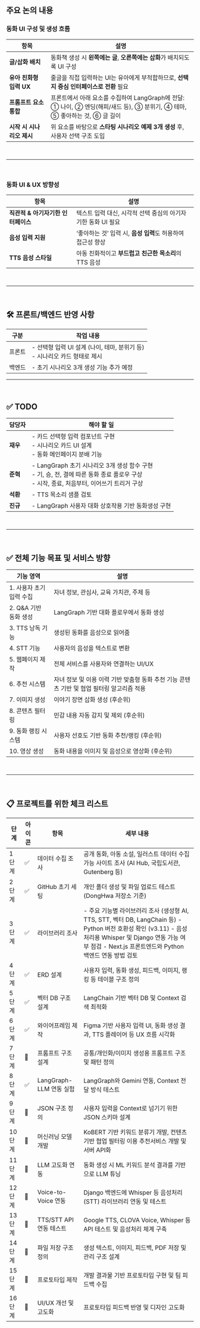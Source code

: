 
<br>

## 주요 논의 내용

### 동화 UI 구성 및 생성 흐름
| 항목               | 설명                                                                                       |
| ---------------- | ---------------------------------------------------------------------------------------- |
| **글/삽화 배치**      | 동화책 생성 시 **왼쪽에는 글**, **오른쪽에는 삽화**가 배치되도록 UI 구성                                           |
| **유아 친화형 입력 UX** | 줄글을 직접 입력하는 UI는 유아에게 부적합하므로, **선택지 중심 인터페이스로 전환** 필요                                     |
| **프롬프트 요소 통합**   | 프론트에서 아래 요소를 수집하여 LangGraph에 전달: <br> ① 나이, ② 엔딩(해피/새드 등), ③ 분위기, ④ 테마, ⑤ 좋아하는 것, ⑥ 글 길이 |
| **시작 시 시나리오 제시** | 위 요소를 바탕으로 **스타팅 시나리오 예제 3개 생성** 후, 사용자 선택 구조 도입                                         |

<br>

---

<br>

### 동화 UI & UX 방향성

| 항목                    | 설명                                    |
| --------------------- | ------------------------------------- |
| **직관적 & 아기자기한 인터페이스** | 텍스트 입력 대신, 시각적 선택 중심의 아기자기한 동화 UI 필요  |
| **음성 입력 지원**          | ‘좋아하는 것’ 입력 시, **음성 입력**도 허용하여 접근성 향상 |
| **TTS 음성 스타일**        | 아동 친화적이고 **부드럽고 친근한 목소리**의 TTS 음성     |

<br>

---

<br>


## 🛠️ 프론트/백엔드 반영 사항

| 구분   | 작업 내용                                                                     |
| ------ | ----------------------------------------------------------------------------- |
| 프론트 | - 선택형 입력 UI 설계 (나이, 테마, 분위기 등) <br>- 시나리오 카드 형태로 제시 |
| 백엔드 | - 초기 시나리오 3개 생성 기능 추가 예정                                       |

---


<br>


## ✅ TODO

| 담당자    | 해야 할 일                                                                                          |
| ------ | ----------------------------------------------------------------------------------------------- |
| **재우** | - 카드 선택형 입력 컴포넌트 구현<br>- 시나리오 카드 UI 설계<br>- 동화 메인페이지 분배 기능                                      |
| **준혁** | - LangGraph 초기 시나리오 3개 생성 함수 구현<br>- 기, 승, 전, 결에 따른 동화 종료 플로우 구상<br>- 시작, 종료, 처음부터, 이어쓰기 트리거 구상 |
| **석환** | - TTS 목소리 샘플 검토                                                                                 |
| **진규** | - LangGraph 사용자 대화 상호작용 기반 동화생성 구현                                                              |



<br>

---


<br>

## ✅ 전체 기능 목표 및 서비스 방향

|기능 영역|설명|
|---|---|
|1. 사용자 초기 입력 수집|자녀 정보, 관심사, 교육 가치관, 주제 등|
|2. Q&A 기반 동화 생성|LangGraph 기반 대화 플로우에서 동화 생성|
|3. TTS 낭독 기능|생성된 동화를 음성으로 읽어줌|
|4. STT 기능|사용자의 음성을 텍스트로 변환|
|5. 웹페이지 제작|전체 서비스를 사용자와 연결하는 UI/UX|
|6. 추천 시스템|자녀 정보 및 이용 이력 기반 맞춤형 동화 추천 기능 콘텐츠 기반 및 협업 필터링 알고리즘 적용|
|7. 이미지 생성|이야기 장면 삽화 생성 (후순위)|
|8. 콘텐츠 필터링|민감 내용 자동 감지 및 제외 (후순위)|
|9. 동화 랭킹 시스템|사용자 선호도 기반 동화 추천/랭킹 (후순위)|
|10. 영상 생성|동화 내용을 이미지 및 음성으로 영상화 (후순위)|

<br>

---


<br>

## 📋 프로젝트를 위한 체크 리스트

| 단계   | 아이콘 | 항목                  | 세부 내용                                                                                                                                                          |
| ---- | --- | ------------------- | -------------------------------------------------------------------------------------------------------------------------------------------------------------- |
| 1단계  | ✅   | 데이터 수집 조사           | 공개 동화, 아동 소설, 일러스트 데이터 수집 가능 사이트 조사 (AI Hub, 국립도서관, Gutenberg 등)                                                                                               |
| 2단계  | ✅   | GitHub 초기 세팅        | 개인 폴더 생성 및 파일 업로드 테스트 (DongHwa 저장소 기준)                                                                                                                         |
| 3단계  | ✅   | 라이브러리 조사            | - 주요 기능별 라이브러리 조사 (생성형 AI, TTS, STT, 벡터 DB, LangChain 등) - Python 버전 호환성 확인 (v3.11) - 음성 처리용 Whisper 및 Django 연동 가능 여부 점검 - Next.js 프론트엔드와 Python 백엔드 연동 방법 검토 |
| 4단계  | ✅   | ERD 설계              | 사용자 입력, 동화 생성, 피드백, 이미지, 랭킹 등 테이블 구조 정의                                                                                                                        |
| 5단계  | ✅   | 벡터 DB 구조 설계         | LangChain 기반 벡터 DB 및 Context 검색 최적화                                                                                                                            |
| 6단계  | ✅   | 와이어프레임 제작           | Figma 기반 사용자 입력 UI, 동화 생성 결과, TTS 플레이어 등 UX 흐름 시각화                                                                                                             |
| 7단계  | 🔄  | 프롬프트 구조 설계          | 공통/개인화/이미지 생성용 프롬프트 구조 및 패턴 정의                                                                                                                                 |
| 8단계  | ✅   | LangGraph-LLM 연동 실험 | LangGraph와 Gemini 연동, Context 전달 방식 테스트                                                                                                                        |
| 9단계  | 🔄  | JSON 구조 정의          | 사용자 입력을 Context로 넘기기 위한 JSON 스키마 설계                                                                                                                            |
| 10단계 | 📌  | 머신러닝 모델 개발          | KoBERT 기반 키워드 분류기 개발, 컨텐츠 기반 협업 필터링 이용 추천서비스 개발 및 서버 API화                                                                                                      |
| 11단계 | 📌  | LLM 고도화 연동          | 동화 생성 시 ML 키워드 분석 결과를 기반으로 LLM 튜닝                                                                                                                              |
| 12단계 | 🔄  | Voice-to-Voice 연동   | Django 백엔드에 Whisper 등 음성처리(STT) 라이브러리 연동 및 테스트                                                                                                                 |
| 13단계 | 📌  | TTS/STT API 연동 테스트  | Google TTS, CLOVA Voice, Whisper 등 API 테스트 및 음성처리 체계 구축                                                                                                        |
| 14단계 | 📌  | 파일 저장 구조 정의         | 생성 텍스트, 이미지, 피드백, PDF 저장 및 관리 구조 설계                                                                                                                            |
| 15단계 | 📌  | 프로토타입 제작            | 개발 결과물 기반 프로토타입 구현 및 팀 피드백 수집                                                                                                                                  |
| 16단계 | 📌  | UI/UX 개선 및 고도화      | 프로토타입 피드백 반영 및 디자인 고도화                                                                                                                                         |
